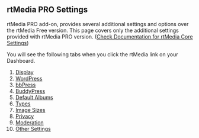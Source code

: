 ## rtMedia PRO Settings

rtMedia PRO add-on, provides several additional settings and options over the rtMedia Free version. This page covers only the additional settings provided with rtMedia PRO version. ([Check Documentation for rtMedia Core Settings](../../getting_started/settings/settings.md))

You will see the following tabs when you click the rtMedia link on your Dashboard.

1. [Display](settings/display.md)
2. [WordPress](settings/wordpress.md)
3. [bbPress](settings/bbpress.md)
4. [BuddyPress](settings/buddypress.md)
5. [Default Albums](settings/default-albums.md)
6. [Types](settings/types.md)
7. [Image Sizes](settings/media-sizes.md)
8. [Privacy](settings/privacy.md)
9. [Moderation](settings/moderation.md)
10. [Other Settings](settings/other-settings.md)
